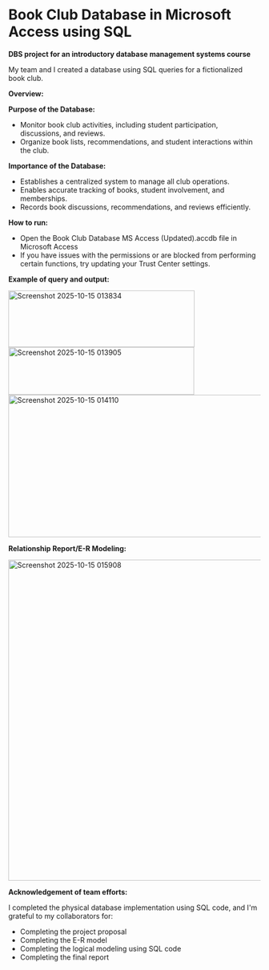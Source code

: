 # Book Club Database in Microsoft Access using SQL

**DBS project for an introductory database management systems course**

My team and I created a database using SQL queries for a fictionalized book club.

**Overview:**

**Purpose of the Database:**

- Monitor book club activities, including student participation, discussions, and reviews.
- Organize book lists, recommendations, and student interactions within the club.

**Importance of the Database:**

- Establishes a centralized system to manage all club operations.
- Enables accurate tracking of books, student involvement, and memberships.
- Records book discussions, recommendations, and reviews efficiently.

**How to run:**

- Open the Book Club Database MS Access (Updated).accdb file in Microsoft Access
- If you have issues with the permissions or are blocked from performing certain functions, try updating your Trust Center settings.

**Example of query and output:**

<img width="372" height="113" alt="Screenshot 2025-10-15 013834" src="https://github.com/user-attachments/assets/d0e4cce9-444b-49d6-8450-65d5d33b73b8" />

<img width="371" height="95" alt="Screenshot 2025-10-15 013905" src="https://github.com/user-attachments/assets/15108d67-8a44-4015-b152-9a06f607bd40" />

<img width="1039" height="284" alt="Screenshot 2025-10-15 014110" src="https://github.com/user-attachments/assets/2d20d35d-609d-4176-8731-f9bf3b36b92d" />

**Relationship Report/E-R Modeling:**

<img width="787" height="640" alt="Screenshot 2025-10-15 015908" src="https://github.com/user-attachments/assets/b60e935b-00df-426b-8377-1d8d46f8fcf1" />



**Acknowledgement of team efforts:**

I completed the physical database implementation using SQL code, and I'm grateful to my collaborators for:
- Completing the project proposal
- Completing the E-R model
- Completing the logical modeling using SQL code
- Completing the final report
